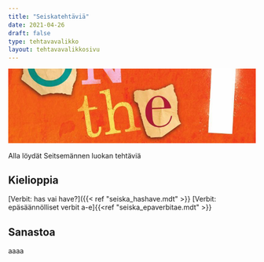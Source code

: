 ```yaml
---
title: "Seiskatehtäviä"
date: 2021-04-26
draft: false
type: tehtavavalikko
layout: tehtavavalikkosivu
---
```

![On the Go 1](/img/sivukuvat/otg1.jpg)

Alla löydät Seitsemännen luokan tehtäviä

## Kielioppia
[Verbit: has vai have?]({{< ref "seiska_hashave.mdt" >}}
[Verbit: epäsäännölliset verbit a-e]{{<ref "seiska_epaverbitae.mdt" >}}

## Sanastoa
aaaa
